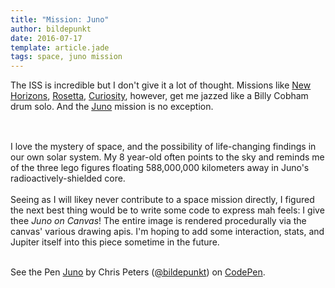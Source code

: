 ```yaml
---
title: "Mission: Juno"
author: bildepunkt
date: 2016-07-17
template: article.jade
tags: space, juno mission
---
```


The ISS is incredible but I don't give it a lot of thought. Missions like [New Horizons](https://www.nasa.gov/mission_pages/newhorizons/main/index.html), [Rosetta](https://www.nasa.gov/rosetta), [Curiosity](https://www.nasa.gov/mission_pages/msl/index.html), however, get me jazzed like a Billy Cobham drum solo. And the [Juno](https://www.nasa.gov/mission_pages/juno/main/index.html) mission is no exception.   
&nbsp;    
##    
I love the mystery of space, and the possibility of life-changing findings in our own solar system. My 8 year-old often points to the sky and reminds me of the three lego figures floating 588,000,000 kilometers away in Juno's radioactively-shielded core.    
&nbsp;    
Seeing as I will likey never contribute to a space mission directly, I figured the next best thing would be to write some code to express mah feels: I give thee *Juno on Canvas*! The entire image is rendered procedurally via the canvas' various drawing apis. I'm hoping to add some interaction, stats, and Jupiter itself into this piece sometime in the future.    
&nbsp;    
<p data-height="536" data-theme-id="0" data-slug-hash="XKVvba" data-default-tab="result" data-user="bildepunkt" data-embed-version="2" class="codepen">See the Pen <a href="https://codepen.io/bildepunkt/pen/XKVvba/">Juno</a> by Chris Peters (<a href="http://codepen.io/bildepunkt">@bildepunkt</a>) on <a href="http://codepen.io">CodePen</a>.</p>
<script async src="//assets.codepen.io/assets/embed/ei.js"></script>  
&nbsp;  
